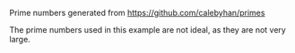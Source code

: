 Prime numbers generated from https://github.com/calebyhan/primes

The prime numbers used in this example are not ideal, as they are not very large.

